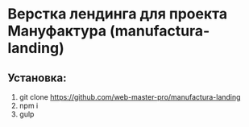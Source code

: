 # Верстка лендинга для проекта Мануфактура (manufactura-landing)

## Установка:
1. git clone https://github.com/web-master-pro/manufactura-landing
2. npm i
3. gulp

